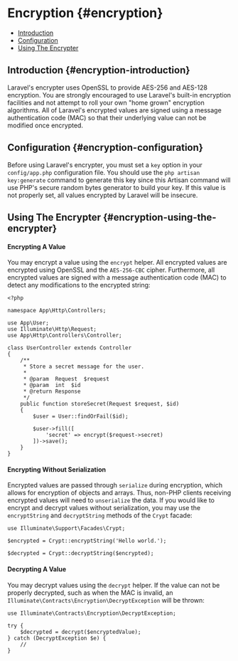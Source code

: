 # Encryption {#encryption}

- [Introduction](#encryption-introduction)
- [Configuration](#encryption-configuration)
- [Using The Encrypter](#encryption-using-the-encrypter)

## Introduction {#encryption-introduction}

Laravel's encrypter uses OpenSSL to provide AES-256 and AES-128 encryption. You are strongly encouraged to use Laravel's built-in encryption facilities and not attempt to roll your own "home grown" encryption algorithms. All of Laravel's encrypted values are signed using a message authentication code (MAC) so that their underlying value can not be modified once encrypted.

## Configuration {#encryption-configuration}

Before using Laravel's encrypter, you must set a `key` option in your `config/app.php` configuration file. You should use the `php artisan key:generate` command to generate this key since this Artisan command will use PHP's secure random bytes generator to build your key. If this value is not properly set, all values encrypted by Laravel will be insecure.

## Using The Encrypter {#encryption-using-the-encrypter}

#### Encrypting A Value

You may encrypt a value using the `encrypt` helper. All encrypted values are encrypted using OpenSSL and the `AES-256-CBC` cipher. Furthermore, all encrypted values are signed with a message authentication code (MAC) to detect any modifications to the encrypted string:

    <?php

    namespace App\Http\Controllers;

    use App\User;
    use Illuminate\Http\Request;
    use App\Http\Controllers\Controller;

    class UserController extends Controller
    {
        /**
         * Store a secret message for the user.
         *
         * @param  Request  $request
         * @param  int  $id
         * @return Response
         */
        public function storeSecret(Request $request, $id)
        {
            $user = User::findOrFail($id);

            $user->fill([
                'secret' => encrypt($request->secret)
            ])->save();
        }
    }

#### Encrypting Without Serialization

Encrypted values are passed through `serialize` during encryption, which allows for encryption of objects and arrays. Thus, non-PHP clients receiving encrypted values will need to `unserialize` the data. If you would like to encrypt and decrypt values without serialization, you may use the `encryptString` and `decryptString` methods of the `Crypt` facade:

    use Illuminate\Support\Facades\Crypt;

    $encrypted = Crypt::encryptString('Hello world.');

    $decrypted = Crypt::decryptString($encrypted);

#### Decrypting A Value

You may decrypt values using the `decrypt` helper. If the value can not be properly decrypted, such as when the MAC is invalid, an `Illuminate\Contracts\Encryption\DecryptException` will be thrown:

    use Illuminate\Contracts\Encryption\DecryptException;

    try {
        $decrypted = decrypt($encryptedValue);
    } catch (DecryptException $e) {
        //
    }
